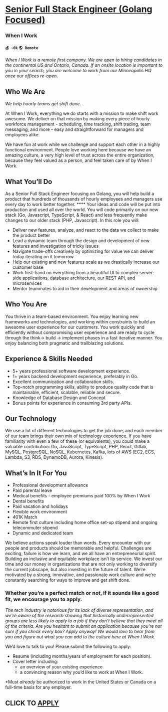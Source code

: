 # [Senior Full Stack Engineer (Golang Focused)](https://www.remotewlb.com/apply/senior-full-stack-engineer-golang-focused)  
### When I Work  
#### `💰 ~0k` `🌎 Remote`  

_When I Work is a remote first company. We are open to hiring candidates in the continental US and Ontario, Canada._ _If an onsite location is important to you in your search, you are welcome to work from our Minneapolis HQ once our offices re-open._

## **Who We Are**

_We help hourly teams get shift done._

At When I Work, everything we do starts with a mission to make shift work awesome. We deliver on that mission by making every piece of hourly workforce management - scheduling, time tracking, shift trading, team messaging, and more - easy and straightforward for managers and employees alike.

We have fun at work while we challenge and support each other in a highly functional environment. People love working here because we have an amazing culture, a very high level of trust across the entire organization, because they feel valued as a person, and feel taken care of by When I Work.

## **What You’ll Do**

As a Senior Full Stack Engineer focusing on Golang, you will help build a product that hundreds of thousands of hourly employees and managers use every day to work better together. **** Your ideas and code will be put into production and used all over the world. You will code primarily on our new stack (Go, Javascript, TypeScript, & React) and less frequently make changes to our older stack (PHP, Javascript). In this role you will:

  * Deliver new features, analyze, and react to the data we collect to make the product better
  * Lead a dynamic team through the design and development of new features and investigation of tricky issues
  * Navigate trade-offs creatively by optimizing for value we can deliver today iterating on it tomorrow
  * Help our existing and new features scale as we drastically increase our customer base
  * Work first-hand on everything from a beautiful UI to complex server-side applications, database architecture, our REST API, and microservices
  * Mentor teammates to aid in their development and areas of ownership

## **Who You Are**

You thrive in a team-based environment. You enjoy learning new frameworks and technologies, and working within constraints to build an awesome user experience for our customers. You work quickly and efficiently without compromising user experience and are ready to cycle through the think-> build -> implement phases in a fast iterative manner. You enjoy balancing both pragmatic and trailblazing solutions.

## **Experience & Skills Needed**

  * 5+ years professional software development experience. 
  * 1+ years backend development experience, preferably in Go.
  * Excellent communication and collaboration skills.
  * Top-notch programming skills, ability to produce quality code that is maintainable, efficient, scalable, reliable and secure.
  * Knowledge of Database Design and Concept
  * Bonus points for experience in consuming 3rd party APIs.

## **Our Technology**

We use a lot of different technologies to get the job done, and each member of our team brings their own mix of technology experience. If you have familiarity with even a few of these (or equivalents), you could make a valuable contribution: Go, JavaScript, TypeScript, PHP, React, Gitlab, MySQL, PostgreSQL, NoSQL, Kubernetes, Kafka, lots of AWS (EC2, ECS, Lambda, S3, RDS, DynamoDB, Aurora, Kinesis).

## **What’s In It For You**

  * Professional development allowance
  * Paid parental leave
  * Medical benefits - employee premiums paid 100% by When I Work
  * Dental benefits
  * Paid vacation and holidays
  * Flexible work environment
  * 401K Match
  * Remote first culture including home office set-up stipend and ongoing telecommuter stipend
  * Dynamic and dedicated team

We believe actions speak louder than words. Every encounter with our people and products should be memorable and helpful. Challenges are exciting, failure is how we learn, and we all have an entrepreneurial spirit. Building an inclusive and equitable workplace isn’t lip service. We invest our time and our money in organizations that are not only working to diversify the current jobscape, but also investing in the future of talent. We’re motivated by a strong, innovative, and passionate work culture and we’re constantly searching for ways to improve and get shift done.

### **Whether you’re a perfect match or not, if it sounds like a good fit, we encourage you to apply.**

_The tech industry is notorious for its lack of diverse representation, and we're aware of the research showing that historically underrepresented groups are less likely to apply to a job if they don't believe that they meet all of the criteria. Are you hesitant to submit an application because you're not sure if you check every box? Apply anyway! We would love to hear from you and figure out what you can add to the culture here at When I Work._

We’d love to talk to you! Please submit the following to apply:

  * Resume (including months/years of employment for each position).
  * Cover letter including:
    * an overview of your existing experience 
    * a convincing reason why you’d like to work at When I Work.

*Must _already_ be authorized to work in the United States or Canada on a full-time basis for any employer.

  
## CLICK TO [APPLY](https://www.remotewlb.com/apply/senior-full-stack-engineer-golang-focused)

